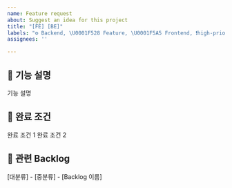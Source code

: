 ```yaml
---
name: Feature request
about: Suggest an idea for this project
title: "[FE] [BE]"
labels: "⚙️ Backend, \U0001F528 Feature, \U0001F5A5 Frontend, ❗️high-priority"
assignees: ''

---
```


## 🔨 기능 설명
기능 설명

## 📑 완료 조건
 완료 조건 1
 완료 조건 2

## 💭 관련 Backlog
[대분류] - [중분류] - [Backlog 이름]
